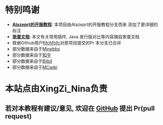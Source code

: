 # 特别鸣谢

- **[Alazeprt的开服教程](https://server.alazeprt.top)**: 本项目由Alazeprt的开服教程分支而来 添加了更详细的标注
- **[笨蛋文档](https://nitwikit.8aka.cn/)**: 本文有关常用插件, Java 发行版对比等内容摘自笨蛋文档
- 致谢Github用户[fjfchfhfc](https://github.com/fjfchfhfc)对原项目提交的Pr 本分支已合并
- 部分数据来自于[Minebbs](https://www.minebbs.com/)
- 部分数据来自于[知乎](https://zhuanlan.zhihu.com/p/472095411)
- 部分数据来自于[Bilbil](https://www.bilibili.com/opus/814123588232675361)
- 部分数据来自于[MCwiki](https://zh.minecraft.wiki/)




# 本站点由XingZi_Nina负责
## 若对本教程有建议/意见, 欢迎在 [GitHub](https://github.com/XingZiNina/mcserver-wiki) 提出 Pr(pull request)
